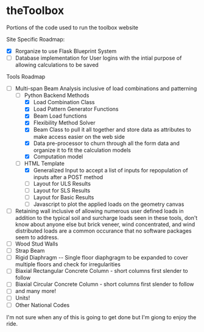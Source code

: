 # theToolbox
Portions of the code used to run the toolbox website


Site Specific Roadmap:
- [x] Rorganize to use Flask Blueprint System
- [ ] Database implementation for User logins with the intial purpose of allowing calculations to be saved 

Tools Roadmap
- [ ] Multi-span Beam Analysis inclusive of load combinations and patterning
  - [ ] Python Backend Methods
    - [x] Load Combination Class
    - [x] Load Pattern Generator Functions
    - [x] Beam Load functions
    - [x] Flexibility Method Solver
    - [x] Beam Class to pull it all together and store data as attributes to make access easier on the web side
    - [x] Data pre-processor to churn through all the form data and organize it to fit the calculation models
    - [x] Computation model
  - [ ] HTML Template
    - [x] Generalized Input to accept a list of inputs for repopulation of inputs after a POST method
    - [ ] Layout for ULS Results
    - [ ] Layout for SLS Results
    - [ ] Layout for Basic Results 
    - [ ] Javascript to plot the applied loads on the geometry canvas
- [ ] Retaining wall inclusive of allowing numerous user defined loads in addition to the typical soil and surcharge loads seen in these tools, don't know about anyone else but brick veneer, wind concentrated, and wind distributed loads are a common occurance that no software packages seem to address.
- [ ] Wood Stud Walls
- [ ] Strap Beam
- [ ] Rigid Diaphragm -- Single floor diaphgragm to be expanded to cover multiple floors and check for irregularities
- [ ] Biaxial Rectangular Concrete Column - short columns first slender to follow
- [ ] Biaxial Circular Concrete Column - short columns first slender to follow
- [ ] and many more!
- [ ] Units! 
- [ ] Other National Codes

I'm not sure when any of this is going to get done but I'm giong to enjoy the ride.
